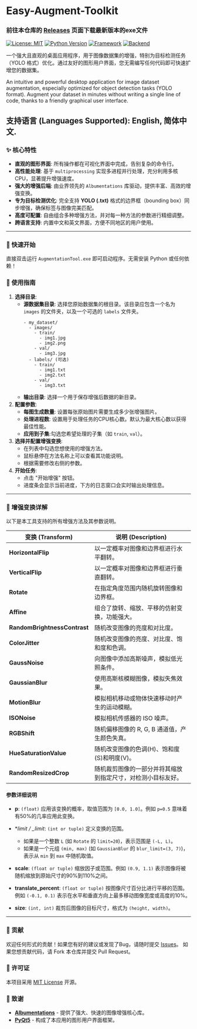 # Easy-Augment-Toolkit
### 前往本仓库的 [**Releases**](https://github.com/BlueDarkUP/Easy-YOLO-Augmenter/releases/) 页面下载最新版本的exe文件

[![License: MIT](https://img.shields.io/badge/License-MIT-blue.svg)](https://opensource.org/licenses/MIT)
[![Python Version](https://img.shields.io/badge/Python-3.8%2B-brightgreen.svg)]()
[![Framework](https://img.shields.io/badge/Framework-PyQt5-orange.svg)]()
[![Backend](https://img.shields.io/badge/Backend-Albumentations-red.svg)]()

一个强大且直观的桌面应用程序，用于图像数据集的增强，特别为目标检测任务（YOLO 格式）优化。通过友好的图形用户界面，您无需编写任何代码即可快速扩增您的数据集。

An intuitive and powerful desktop application for image dataset augmentation, especially optimized for object detection tasks (YOLO format). Augment your dataset in minutes without writing a single line of code, thanks to a friendly graphical user interface.

**支持语言 (Languages Supported):** English, 简体中文.
---

### ✨ 核心特性

*   **直观的图形界面**: 所有操作都在可视化界面中完成，告别复杂的命令行。
*   **高性能处理**: 基于 `multiprocessing` 实现多进程并行处理，充分利用多核CPU，显著提升增强速度。
*   **强大的增强后端**: 由业界领先的 `Albumentations` 库驱动，提供丰富、高效的增强变换。
*   **专为目标检测优化**: 完全支持 **YOLO (.txt)** 格式的边界框（bounding box）同步增强，确保标签与图像完美匹配。
*   **高度可配置**: 自由组合多种增强方法，并对每一种方法的参数进行精细调整。
*   **跨语言支持**: 内置中文和英文界面，方便不同地区的用户使用。

---

### 🚀 快速开始

直接双击运行 `AugmentationTool.exe` 即可启动程序。无需安装 Python 或任何依赖！

### 📖 使用指南

1.  **选择目录**:
    *   **源数据集目录**: 选择您原始数据集的根目录。该目录应包含一个名为 `images` 的文件夹，以及一个可选的 `labels` 文件夹。
        ```
        - my_dataset/
          - images/
            - train/
              - img1.jpg
              - img2.png
            - val/
              - img3.jpg
          - labels/ (可选)
            - train/
              - img1.txt
              - img2.txt
            - val/
              - img3.txt
        ```
    *   **输出目录**: 选择一个用于保存增强后数据的新目录。
2.  **配置参数**:
    *   **每图生成数量**: 设置每张原始图片需要生成多少张增强图片。
    *   **处理进程数**: 设置用于处理任务的CPU核心数。默认为最大核心数以获得最佳性能。
    *   **应用到子集**:勾选您希望处理的子集（如 `train`, `val`）。
3.  **选择并配置增强变换**:
    *   在列表中勾选您想使用的增强方法。
    *   鼠标悬停在方法名称上可以查看其功能说明。
    *   根据需要修改右侧的参数。
4.  **开始任务**:
    *   点击 "开始增强" 按钮。
    *   进度条会显示当前进度，下方的日志窗口会实时输出处理信息。

---

### 🔬 增强变换详解

以下是本工具支持的所有增强方法及其参数说明。

| 变换 (Transform)         | 说明 (Description)                               |
| ------------------------ | ------------------------------------------------ |
| **HorizontalFlip**       | 以一定概率对图像和边界框进行水平翻转。           |
| **VerticalFlip**         | 以一定概率对图像和边界框进行垂直翻转。           |
| **Rotate**               | 在指定角度范围内随机旋转图像和边界框。           |
| **Affine**               | 组合了旋转、缩放、平移的仿射变换，功能强大。     |
| **RandomBrightnessContrast** | 随机改变图像的亮度和对比度。                     |
| **ColorJitter**          | 随机改变图像的亮度、对比度、饱和度和色调。       |
| **GaussNoise**           | 向图像中添加高斯噪声，模拟低光照条件。           |
| **GaussianBlur**         | 使用高斯核模糊图像，模拟失焦效果。               |
| **MotionBlur**           | 模拟相机移动或物体快速移动时产生的运动模糊。     |
| **ISONoise**             | 模拟相机传感器的 ISO 噪声。                      |
| **RGBShift**             | 随机偏移图像的 R, G, B 通道值，产生颜色失真。    |
| **HueSaturationValue**   | 随机改变图像的色调(H)、饱和度(S)和明度(V)。      |
| **RandomResizedCrop**    | 随机裁剪图像的一部分并将其缩放到指定尺寸，对检测小目标友好。 |

#### 参数详细说明

*   **p**: `(float)` 应用该变换的概率，取值范围为 `[0.0, 1.0]`。例如 `p=0.5` 意味着有50%的几率应用此变换。

*   **limit / *_limit**: `(int or tuple)` 定义变换的范围。
    *   如果是一个整数 `L` (如 `Rotate` 的 `limit=20`)，表示范围是 `(-L, L)`。
    *   如果是一个元组 `(min, max)` (如 `GaussianBlur` 的 `blur_limit=(3, 7)`)，表示从 `min` 到 `max` 中随机取值。

*   **scale**: `(float or tuple)` 缩放因子或范围。例如 `(0.9, 1.1)` 表示图像将被随机缩放到原始尺寸的90%到110%之间。

*   **translate_percent**: `(float or tuple)` 按图像尺寸百分比进行平移的范围。例如 `(-0.1, 0.1)` 表示在水平和垂直方向上最多移动图像宽度或高度的10%。

*   **size**: `(int, int)` 裁剪后图像的目标尺寸，格式为 `(height, width)`。
---

### 🤝 贡献

欢迎任何形式的贡献！如果您有好的建议或发现了Bug，请随时提交 [Issues](https://github.com/你的用户名/Easy-Augment-Toolkit/issues)。
如果您想贡献代码，请 Fork 本仓库并提交 Pull Request。

### 📄 许可证

本项目采用 [MIT License](LICENSE) 开源。

### 🙏 致谢

*   **[Albumentations](https://github.com/albumentations-team/albumentations)** - 提供了强大、快速的图像增强核心库。
*   **[PyQt5](https://riverbankcomputing.com/software/pyqt/)** - 构成了本应用的图形用户界面框架。
